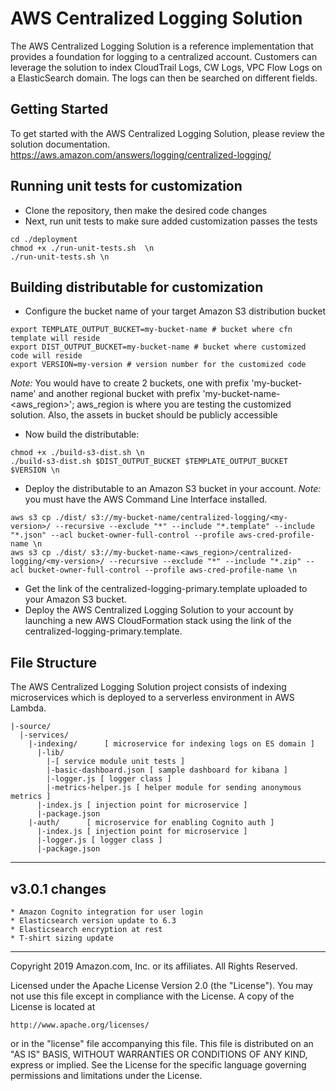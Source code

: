 # AWS Centralized Logging Solution
The AWS Centralized Logging Solution is a reference implementation that provides a foundation for logging to a centralized account. Customers can leverage the solution to index CloudTrail Logs, CW Logs, VPC Flow Logs on a ElasticSearch domain. The logs can then be searched on different fields.

## Getting Started
To get started with the AWS Centralized Logging Solution, please review the solution documentation. https://aws.amazon.com/answers/logging/centralized-logging/

## Running unit tests for customization
* Clone the repository, then make the desired code changes
* Next, run unit tests to make sure added customization passes the tests
```
cd ./deployment
chmod +x ./run-unit-tests.sh  \n
./run-unit-tests.sh \n
```

## Building distributable for customization
* Configure the bucket name of your target Amazon S3 distribution bucket
```
export TEMPLATE_OUTPUT_BUCKET=my-bucket-name # bucket where cfn template will reside
export DIST_OUTPUT_BUCKET=my-bucket-name # bucket where customized code will reside
export VERSION=my-version # version number for the customized code
```
_Note:_ You would have to create 2 buckets, one with prefix 'my-bucket-name' and another regional bucket with prefix 'my-bucket-name-<aws_region>'; aws_region is where you are testing the customized solution. Also, the assets  in bucket should be publicly accessible

* Now build the distributable:
```
chmod +x ./build-s3-dist.sh \n
./build-s3-dist.sh $DIST_OUTPUT_BUCKET $TEMPLATE_OUTPUT_BUCKET $VERSION \n
```

* Deploy the distributable to an Amazon S3 bucket in your account. _Note:_ you must have the AWS Command Line Interface installed.
```
aws s3 cp ./dist/ s3://my-bucket-name/centralized-logging/<my-version>/ --recursive --exclude "*" --include "*.template" --include "*.json" --acl bucket-owner-full-control --profile aws-cred-profile-name \n
aws s3 cp ./dist/ s3://my-bucket-name-<aws_region>/centralized-logging/<my-version>/ --recursive --exclude "*" --include "*.zip" --acl bucket-owner-full-control --profile aws-cred-profile-name \n
```

* Get the link of the centralized-logging-primary.template uploaded to your Amazon S3 bucket.
* Deploy the AWS Centralized Logging Solution to your account by launching a new AWS CloudFormation stack using the link of the centralized-logging-primary.template.

## File Structure
The AWS Centralized Logging Solution project consists of indexing microservices which is deployed to a serverless environment in AWS Lambda.

```
|-source/
  |-services/
    |-indexing/      [ microservice for indexing logs on ES domain ]
      |-lib/
        |-[ service module unit tests ]
        |-basic-dashboard.json [ sample dashboard for kibana ]
        |-logger.js [ logger class ]
        |-metrics-helper.js [ helper module for sending anonymous metrics ]
      |-index.js [ injection point for microservice ]
      |-package.json
    |-auth/      [ microservice for enabling Cognito auth ]
      |-index.js [ injection point for microservice ]
      |-logger.js [ logger class ]
      |-package.json
```
***

## v3.0.1 changes
```
* Amazon Cognito integration for user login
* Elasticsearch version update to 6.3
* Elasticsearch encryption at rest
* T-shirt sizing update
```

***

Copyright 2019 Amazon.com, Inc. or its affiliates. All Rights Reserved.

Licensed under the Apache License Version 2.0 (the "License"). You may not use this file except in compliance with the License. A copy of the License is located at

    http://www.apache.org/licenses/

or in the "license" file accompanying this file. This file is distributed on an "AS IS" BASIS, WITHOUT WARRANTIES OR CONDITIONS OF ANY KIND, express or implied. See the License for the specific language governing permissions and limitations under the License.

